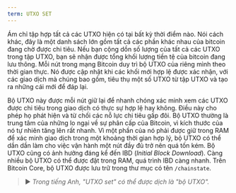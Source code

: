 ```yaml
---
term: UTXO SET
---
```


Ám chỉ tập hợp tất cả các UTXO hiện có tại bất kỳ thời điểm nào. Nói cách khác, đây là một danh sách lớn gồm tất cả các phần khác nhau của bitcoin đang chờ được chi tiêu. Nếu bạn cộng dồn số lượng của tất cả các UTXO trong tập UTXO, bạn sẽ nhận được tổng khối lượng tiền tệ của bitcoin đang lưu thông. Mỗi nút trong mạng Bitcoin duy trì bộ UTXO của riêng mình theo thời gian thực. Nó được cập nhật khi các khối mới hợp lệ được xác nhận, với các giao dịch mà chúng bao gồm, tiêu thụ một số UTXO từ tập UTXO và tạo ra những cái mới để đáp lại.

Bộ UTXO này được mỗi nút giữ lại để nhanh chóng xác minh xem các UTXO được chi tiêu trong giao dịch có thực sự hợp lệ hay không. Điều này cho phép họ phát hiện và từ chối các nỗ lực chi tiêu gấp đôi. Bộ UTXO thường là trung tâm của những lo ngại về sự phân cấp của Bitcoin, vì kích thước của nó tự nhiên tăng lên rất nhanh. Vì một phần của nó phải được giữ trong RAM để xác minh giao dịch trong một khoảng thời gian hợp lý, bộ UTXO có thể dần dần làm cho việc vận hành một nút đầy đủ trở nên quá tốn kém. Bộ UTXO cũng có ảnh hưởng đáng kể đến IBD (*Initial Block Download*). Càng nhiều bộ UTXO có thể được đặt trong RAM, quá trình IBD càng nhanh. Trên Bitcoin Core, bộ UTXO được lưu trữ trong thư mục có tên `/chainstate`.

> ► *Trong tiếng Anh, "UTXO set" có thể được dịch là "bộ UTXO".*